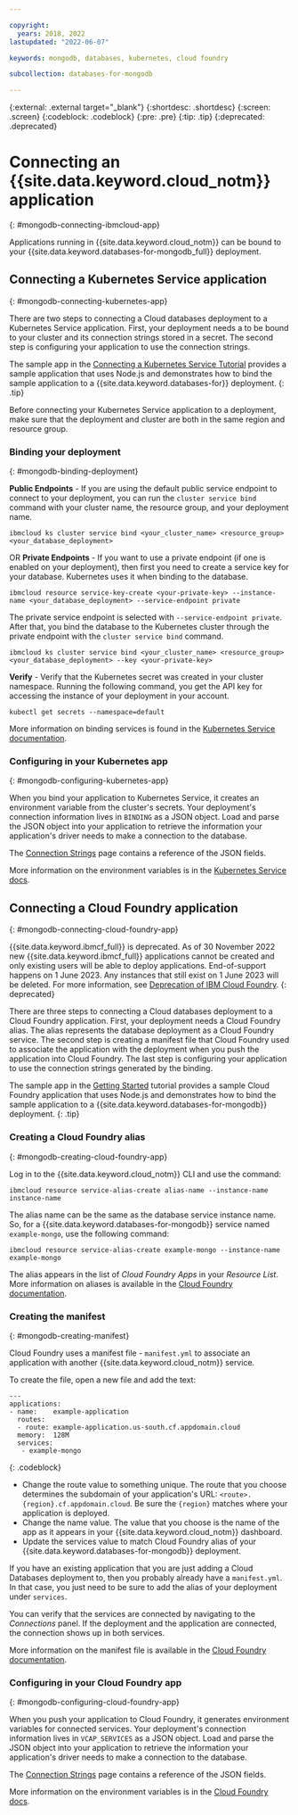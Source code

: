 ```yaml
---

copyright:
  years: 2018, 2022
lastupdated: "2022-06-07"

keywords: mongodb, databases, kubernetes, cloud foundry

subcollection: databases-for-mongodb

---
```


{:external: .external target="_blank"}
{:shortdesc: .shortdesc}
{:screen: .screen}
{:codeblock: .codeblock}
{:pre: .pre}
{:tip: .tip}
{:deprecated: .deprecated}


# Connecting an {{site.data.keyword.cloud_notm}} application
{: #mongodb-connecting-ibmcloud-app}

Applications running in {{site.data.keyword.cloud_notm}} can be bound to your {{site.data.keyword.databases-for-mongodb_full}} deployment. 

## Connecting a Kubernetes Service application
{: #mongodb-connecting-kubernetes-app}

There are two steps to connecting a Cloud databases deployment to a Kubernetes Service application. First, your deployment needs a to be bound to your cluster and its connection strings stored in a secret. The second step is configuring your application to use the connection strings.

The sample app in the [Connecting a Kubernetes Service Tutorial](/docs/databases-for-mongodb?topic=cloud-databases-tutorial-k8s-app) provides a sample application that uses Node.js and demonstrates how to bind the sample application to a {{site.data.keyword.databases-for}} deployment.
{: .tip}

Before connecting your Kubernetes Service application to a deployment, make sure that the deployment and cluster are both in the same region and resource group.

### Binding your deployment
{: #mongodb-binding-deployment}

**Public Endpoints** - If you are using the default public service endpoint to connect to your deployment, you can run the `cluster service bind` command with your cluster name, the resource group, and your deployment name.
```shell
ibmcloud ks cluster service bind <your_cluster_name> <resource_group> <your_database_deployment>
```
OR
**Private Endpoints** - If you want to use a private endpoint (if one is enabled on your deployment), then first you need to create a service key for your database. Kubernetes uses it when binding to the database. 
```shell
ibmcloud resource service-key-create <your-private-key> --instance-name <your_database_deployment> --service-endpoint private  
```
The private service endpoint is selected with `--service-endpoint private`. After that, you bind the database to the Kubernetes cluster through the private endpoint with the `cluster service bind` command.
```shell
ibmcloud ks cluster service bind <your_cluster_name> <resource_group> <your_database_deployment> --key <your-private-key>
```

**Verify** - Verify that the Kubernetes secret was created in your cluster namespace. Running the following command, you get the API key for accessing the instance of your deployment in your account.
```shell
kubectl get secrets --namespace=default
```
More information on binding services is found in the [Kubernetes Service documentation](/docs/containers?topic=containers-service-binding#bind-services).

### Configuring in your Kubernetes app 
{: #mongodb-configuring-kubernetes-app}

When you bind your application to Kubernetes Service, it creates an environment variable from the cluster's secrets. Your deployment's connection information lives in `BINDING` as a JSON object. Load and parse the JSON object into your application to retrieve the information your application's driver needs to make a connection to the database. 

The [Connection Strings](/docs/databases-for-mongodb?topic=databases-for-mongodb-connection-strings#connection-string-breakdown) page contains a reference of the JSON fields.

More information on the environment variables is in the [Kubernetes Service docs](https://cloud.ibm.com/docs/containers?topic=containers-service-binding#reference_secret).

## Connecting a Cloud Foundry application
{: #mongodb-connecting-cloud-foundry-app}

{{site.data.keyword.ibmcf_full}} is deprecated. As of 30 November 2022 new {{site.data.keyword.ibmcf_full}} applications cannot be created and only existing users will be able to deploy applications. End-of-support happens on 1 June 2023. Any instances that still exist on 1 June 2023 will be deleted. For more information, see [Deprecation of IBM Cloud Foundry](/docs/cloud-foundry-public?topic=cloud-foundry-public-deprecation).
{: deprecated}

There are three steps to connecting a Cloud databases deployment to a Cloud Foundry application. First, your deployment needs a Cloud Foundry alias. The alias represents the database deployment as a Cloud Foundry service. The second step is creating a manifest file that Cloud Foundry used to associate the application with the deployment when you push the application into Cloud Foundry. The last step is configuring your application to use the connection strings generated by the binding.

The sample app in the [Getting Started](/docs/databases-for-mongodb?topic=databases-for-mongodb-getting-started) tutorial provides a sample Cloud Foundry application that uses Node.js and demonstrates how to bind the sample application to a {{site.data.keyword.databases-for-mongodb}} deployment.
{: .tip}

### Creating a Cloud Foundry alias
{: #mongodb-creating-cloud-foundry-app}

Log in to the {{site.data.keyword.cloud_notm}} CLI and use the command:

`ibmcloud resource service-alias-create alias-name --instance-name instance-name`

The alias name can be the same as the database service instance name. So, for a {{site.data.keyword.databases-for-mongodb}} service named `example-mongo`, use the following command:

`ibmcloud resource service-alias-create example-mongo --instance-name example-mongo`

The alias appears in the list of _Cloud Foundry Apps_ in your _Resource List_. More information on aliases is available in the [Cloud Foundry documentation](/docs/cloud-foundry-public?topic=cloud-foundry-public-connect_app).

### Creating the manifest 
{: #mongodb-creating-manifest}

Cloud Foundry uses a manifest file - `manifest.yml` to associate an application with another {{site.data.keyword.cloud_notm}} service.

To create the file, open a new file and add the text:
   ```shell
   ---
   applications:
   - name:    example-application
     routes:
     - route: example-application.us-south.cf.appdomain.cloud
     memory:  128M
     services:
      - example-mongo
   ```
   {: .codeblock}

- Change the route value to something unique. The route that you choose determines the subdomain of your application's URL: `<route>.{region}.cf.appdomain.cloud`. Be sure the `{region}` matches where your application is deployed.
- Change the name value. The value that you choose is the name of the app as it appears in your {{site.data.keyword.cloud_notm}} dashboard.
- Update the services value to match  Cloud Foundry alias of your {{site.data.keyword.databases-for-mongodb}} deployment.

If you have an existing application that you are just adding a Cloud Databases deployment to, then you probably already have a `manifest.yml`. In that case, you just need to be sure to add the alias of your deployment under `services`.

You can verify that the services are connected by navigating to the _Connections_ panel. If the deployment and the application are connected, the connection shows up in both services.

More information on the manifest file is available in the [Cloud Foundry documentation](/docs/cloud-foundry-public?topic=cloud-foundry-public-deployingapps#appmanifest).

### Configuring in your Cloud Foundry app
{: #mongodb-configuring-cloud-foundry-app}

When you push your application to Cloud Foundry, it generates environment variables for connected services. Your deployment's connection information lives in `VCAP_SERVICES` as a JSON object. Load and parse the JSON object into your application to retrieve the information your application's driver needs to make a connection to the database. 

The [Connection Strings](/docs/databases-for-mongodb?topic=databases-for-mongodb-connection-strings#connection-string-breakdown) page contains a reference of the JSON fields.

More information on the environment variables is in the [Cloud Foundry docs](/docs/cloud-foundry-public?topic=cloud-foundry-public-deployingapps#app_env).
